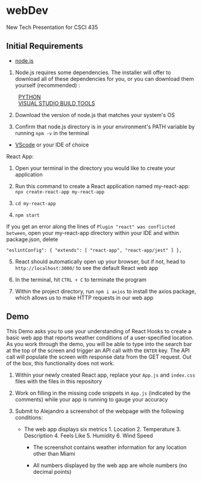 # webDev
New Tech Presentation for CSCI 435

## Initial Requirements

- [node.js](https://nodejs.org/en/download)

1. Node.js requires some dependencies. The installer will offer to download all of these dependencies for you, or you can download them yourself (recommended) :

&emsp;&emsp; [PYTHON](https://www.python.org/downloads/)  
&emsp;&emsp; [VISUAL STUDIO BUILD TOOLS](https://visualstudio.microsoft.com/downloads/#build-tools-for-visual-studio-2022) 

2. Download the version of node.js that matches your system's OS

3. Confirm that node.js directory is in your environment's PATH variable by running `npm -v` in the terminal

- [VScode](https://code.visualstudio.com/) or your IDE of choice

React App:

1. Open your terminal in the directory you would like to create your application

2. Run this command to create a React application named my-react-app: `npx create-react-app my-react-app`

3. `cd my-react-app`

4. `npm start`

If you get an error along the lines of `Plugin "react" was conflicted between`, open your my-react-app directory within your IDE and within package.json, delete

`"eslintConfig": {
    "extends": [
      "react-app",
      "react-app/jest"
    ]
  },`

5. React should automatically open up your browser, but if not, head to `http://localhost:3000/` to see the default React web app


6. In the terminal, hit `CTRL + C` to terminate the program


7. Within the project directory, run `npm i axios` to install the axios package, which allows us to make HTTP requests in our web app

## Demo

This Demo asks you to use your understanding of React Hooks to create a basic web app that reports weather conditions of a user-specified location. As you work through the demo, you will be able to type into the search bar at the top of the screen and trigger an API call with the `ENTER` key. The API call will populate the screen with response data from the GET request. Out of the box, this functionality does not work.

1. Within your newly created React app, replace your `App.js` and `index.css` files with the files in this repository

2. Work on filling in the missing code snippets in `App.js` (indicated by the comments) while your app is running to gauge your accuracy

3. Submit to Alejandro a screenshot of the webpage with the following conditions:

    - The web app displays six metrics
          1. Location
          2. Temperature
          3. Description
          4. Feels Like
          5. Humidity
          6. Wind Speed
      
      - The screenshot contains weather information for any location other than Miami
     
      - All numbers displayed by the web app are whole numbers (no decimal points)
       

 
